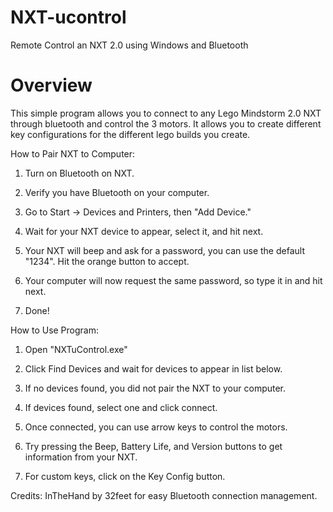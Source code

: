 NXT-ucontrol
============

Remote Control an NXT 2.0 using Windows and Bluetooth


Overview
============

This simple program allows you to connect to any Lego Mindstorm 2.0 NXT through bluetooth and control the 3 motors. It allows you to create different key configurations for the different lego builds you create. 

How to Pair NXT to Computer:

1. Turn on Bluetooth on NXT.

2. Verify you have Bluetooth on your computer.

3. Go to Start -> Devices and Printers, then "Add Device."

4. Wait for your NXT device to appear, select it, and hit next.

5. Your NXT will beep and ask for a password, you can use the default "1234".  Hit the orange button to accept.

6. Your computer will now request the same password, so type it in and hit next.

7. Done!


How to Use Program:

1. Open "NXTuControl.exe"

2. Click Find Devices and wait for devices to appear in list below.

3. If no devices found, you did not pair the NXT to your computer.

4. If devices found, select one and click connect.

5. Once connected, you can use arrow keys to control the motors.  

6. Try pressing the Beep, Battery Life, and Version buttons to get information from your NXT.

7. For custom keys, click on the Key Config button.


Credits: InTheHand by 32feet for easy Bluetooth connection management.